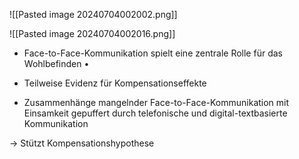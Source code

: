 ![[Pasted image 20240704002002.png]]

![[Pasted image 20240704002016.png]]

- Face-to-Face-Kommunikation spielt eine zentrale Rolle für das Wohlbefinden • 
- Teilweise Evidenz für Kompensationseffekte


- Zusammenhänge mangelnder Face-to-Face-Kommunikation mit Einsamkeit gepuffert durch telefonische und digital-textbasierte Kommunikation


-> Stützt Kompensationshypothese